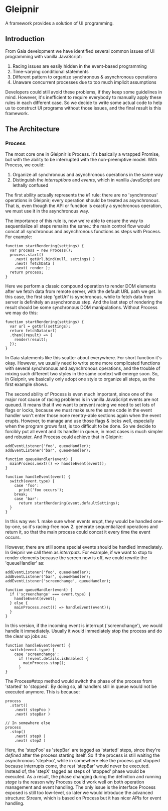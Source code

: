 # Gleipnir

A framework provides a solution of UI programming.

## Introduction

From Gaia development we have identified several common issues of UI programming
with vanilla JavaScript:

1. Racing issues are easily hidden in the event-based programming
2. Time-varying conditional statements
3. Different pattern to organize synchronous & asynchronous operations
4. Unaware concurrent processes due to too much implicit assumptions

Developers could still avoid these problems, if they keep some guidelines in mind.
However, it's inefficient to require everybody to manually apply these rules in
each different case. So we decide to write some actual code to help us to construct
UI programs without those issues, and the final result is this framework.

## The Architecture

### Process

The most core one in Gleipnir is Process. It's basically a wrapped Promise, but with
the ability to be interrupted with the non-preemptive model. With Process, we could:

1. Organize all synchronous and asynchronous operations in the same way
2. Distinguish the *interruptions* and *events*, which in vanilla JavaScript
   are lethally confused

The first ability actually represents the #1 rule: there are no 'synchronous' operations
in Gleipnir; every operation should be treated as asynchronous. That is, even though the
API or function is exactly a synchronous operation, we must use it in the asynchronous way.

The importance of this rule is, now we're able to ensure the way to sequentialize all
steps remains the same.: the main control flow would concat all synchronous and asynchronous
functions as steps with Process. For example:

    function startRendering(settings) {
      var process = new Process();
      process.start()
        .next( getUrl.bind(null, settings) )
        .next( fetchData )
        .next( render );
      return process;
    }

Here we perform a classic compound operation to render DOM elements after we fetch data
from remote server, with the default URL path we get. In this case, the first step 'getUrl'
is synchronous, while to fetch data from server is definitely an asynchronous step. And the
last step of rendering the result should be some synchronous DOM manipulations. Without Process
we may do this:

    function startRendering(settings) {
      var url = getUrl(settings);
      return fetchData(url)
      .then((result) => {
        render(result);
      });
    }

In Gaia statements like this scatter about everywhere. For short function it's okay. However,
we usually need to write some more complicated functions with several synchronous and asynchronous
operations, and the trouble of mixing such different two styles in the same context will emerge
soon. So, in Gleipnir, we basically only adopt one style to organize all steps, as the first
example shows.

The second ability of Process is even much important, since one of the major root cause of
racing problems is in vanilla JavaScript events are not queued. It means that if we want
to prevent racing we need to set lots of flags or locks, because we must make sure the same
code in the event handler won't enter those none reentry-able sections again when the event
erupts. However, to manage and use those flags & locks well, especially when the program grows
fast, is too difficult to be done. So we decide to forcibly put all event and its handler in
queue, in most cases is much simpler and robuster. And Process could achieve that in Gleipnir:

    addEventListener('foo', queueHandler);
    addEventListener('bar', queueHandler);

    function queueHandler(event) {
      mainProcess.next(() => handleEvent(event));
    }

    function handleEvent(event) {
      switch(event.type) {
        case 'foo':
          print('foo occurs');
        break;
        case 'bar':
          return startRendering(event.defaultSettings);
      }
    }

In this way we: 1. make sure when events erupt, they would be handled one-by-one,
so it's racing-free now 2. generate sequentialized operations and return it,
so that the main process could concat it every time the event occurs.

However, there are still some special events should be handled immediately. In Geipnir we call
them as *interrputs*. For example, if we want to stop to render elements because the screen
now is off, we could rewrite the 'queueHandler' as:


    addEventListener('foo', queueHandler);
    addEventListener('bar', queueHandler);
    addEventListener('screenchange', queueHandler);

    function queueHandler(event) {
      if ('screenchange' === event.type) {
        handleEvent(event);
      } else {
        mainProcess.next(() => handleEvent(event));
      }
    }

In this version, if the incoming event is interrupt ('screenchange'), we would handle it
immediately. Usually it would immediately stop the process and do the clear up jobs as:

    function handleEvent(event) {
      switch(event.type) {
        case 'screenchange':
          if (!event.details.isEnabled) {
            mainProcess.stop();
          }
    }


The Process#stop method would switch the phase of the process from 'started' to 'stopped'.
By doing so, all handlers still in queue would not be executed anymore. This is because:

    process
      .start()
        .next( stepFoo )
        .next( stepBar )

    // In somewhere else
    process
      .stop()
        .next( stepX )
        .next( stepZ )

Here, the 'stepFoo' as 'stepBar' are tagged as 'started' steps, since they're *defined*
after the process starting itself. So if the process is still waiting the asynchronous
'stepFoo', while in somewhere else the process got stopped because interrupts come, the
rest 'stepBar' would never be executed. Instead of, the 'stepX' tagged as steps of 'stopped'
phase would be executed. As a result, the phase changing during the definition and running
*stage* is the reason why Process could work well on both operation management and event
handling. The only issue is the interface Process exposed is still too low-level, so
later we would introduce the advanced structure: Stream, which is based on Process but
it has nicer APIs for event handling.
  
